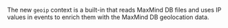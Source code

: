 The new `geoip` context is a built-in that reads MaxMind DB files and uses IP
values in events to enrich them with the MaxMind DB geolocation data.
